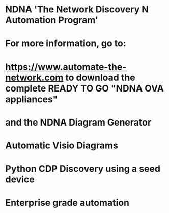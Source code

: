 # NDNA 'The Network Discovery N Automation Program'
# For more information, go to:
# https://www.automate-the-network.com to download the complete READY TO GO "NDNA OVA appliances" 
# and the NDNA Diagram Generator
# Automatic Visio Diagrams
# Python CDP Discovery using a seed device
# Enterprise grade automation
